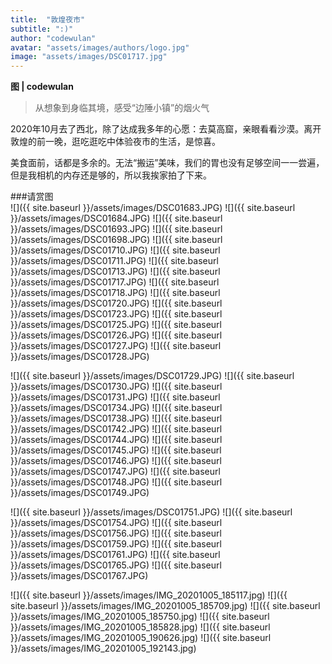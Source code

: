 ```yaml
---
title:  "敦煌夜市"
subtitle: ":)"
author: "codewulan"
avatar: "assets/images/authors/logo.jpg"
image: "assets/images/DSC01717.jpg"
---
```


**图 | codewulan**  

> 从想象到身临其境，感受“边陲小镇”的烟火气

2020年10月去了西北，除了达成我多年的心愿：去莫高窟，亲眼看看沙漠。离开敦煌的前一晚，逛吃逛吃中体验夜市的生活，是惊喜。

美食面前，话都是多余的。无法“搬运”美味，我们的胃也没有足够空间一一尝遍，但是我相机的内存还是够的，所以我挨家拍了下来。

###请赏图  
![]({{ site.baseurl }}/assets/images/DSC01683.JPG)
![]({{ site.baseurl }}/assets/images/DSC01684.JPG)
![]({{ site.baseurl }}/assets/images/DSC01693.JPG)
![]({{ site.baseurl }}/assets/images/DSC01698.JPG)
![]({{ site.baseurl }}/assets/images/DSC01710.JPG)
![]({{ site.baseurl }}/assets/images/DSC01711.JPG)
![]({{ site.baseurl }}/assets/images/DSC01713.JPG)
![]({{ site.baseurl }}/assets/images/DSC01717.JPG)
![]({{ site.baseurl }}/assets/images/DSC01718.JPG)
![]({{ site.baseurl }}/assets/images/DSC01720.JPG)
![]({{ site.baseurl }}/assets/images/DSC01723.JPG)
![]({{ site.baseurl }}/assets/images/DSC01725.JPG)
![]({{ site.baseurl }}/assets/images/DSC01726.JPG)
![]({{ site.baseurl }}/assets/images/DSC01727.JPG)
![]({{ site.baseurl }}/assets/images/DSC01728.JPG)

![]({{ site.baseurl }}/assets/images/DSC01729.JPG)
![]({{ site.baseurl }}/assets/images/DSC01730.JPG)
![]({{ site.baseurl }}/assets/images/DSC01731.JPG)
![]({{ site.baseurl }}/assets/images/DSC01734.JPG)
![]({{ site.baseurl }}/assets/images/DSC01738.JPG)
![]({{ site.baseurl }}/assets/images/DSC01742.JPG)
![]({{ site.baseurl }}/assets/images/DSC01744.JPG)
![]({{ site.baseurl }}/assets/images/DSC01745.JPG)
![]({{ site.baseurl }}/assets/images/DSC01746.JPG)
![]({{ site.baseurl }}/assets/images/DSC01747.JPG)
![]({{ site.baseurl }}/assets/images/DSC01748.JPG)
![]({{ site.baseurl }}/assets/images/DSC01749.JPG)

![]({{ site.baseurl }}/assets/images/DSC01751.JPG)
![]({{ site.baseurl }}/assets/images/DSC01754.JPG)
![]({{ site.baseurl }}/assets/images/DSC01756.JPG)
![]({{ site.baseurl }}/assets/images/DSC01759.JPG)
![]({{ site.baseurl }}/assets/images/DSC01761.JPG)
![]({{ site.baseurl }}/assets/images/DSC01765.JPG)
![]({{ site.baseurl }}/assets/images/DSC01767.JPG)

![]({{ site.baseurl }}/assets/images/IMG_20201005_185117.jpg)
![]({{ site.baseurl }}/assets/images/IMG_20201005_185709.jpg)
![]({{ site.baseurl }}/assets/images/IMG_20201005_185750.jpg)
![]({{ site.baseurl }}/assets/images/IMG_20201005_185828.jpg)
![]({{ site.baseurl }}/assets/images/IMG_20201005_190626.jpg)
![]({{ site.baseurl }}/assets/images/IMG_20201005_192143.jpg)
